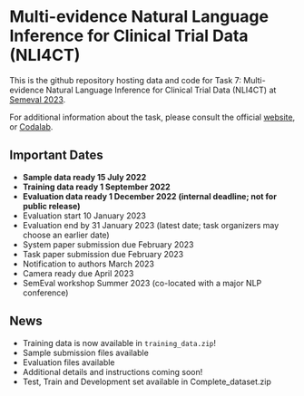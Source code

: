 # Multi-evidence Natural Language Inference for Clinical Trial Data (NLI4CT)

This is the github repository hosting data and code for Task 7: Multi-evidence Natural Language Inference for Clinical Trial Data (NLI4CT) at [Semeval 2023](https://semeval.github.io/SemEval2023/). 

For additional information about the task, please consult the official [website](https://sites.google.com/view/nli4ct/home), or [Codalab](https://codalab.lisn.upsaclay.fr/competitions/8937).

## Important Dates
* **Sample data ready 15 July 2022**
* **Training data ready 1 September 2022**
* **Evaluation data ready 1 December 2022 (internal deadline; not for public release)**
* Evaluation start 10 January 2023
* Evaluation end by 31 January 2023 (latest date; task organizers may choose an earlier date)
* System paper submission due February 2023
* Task paper submission due February 2023
* Notification to authors March 2023
* Camera ready due April 2023
* SemEval workshop Summer 2023 (co-located with a major NLP conference)

## News

* Training data is now available in `training_data.zip`!
* Sample submission files available
* Evaluation files available
* Additional details and instructions coming soon!
* Test, Train and Development set available in Complete_dataset.zip
